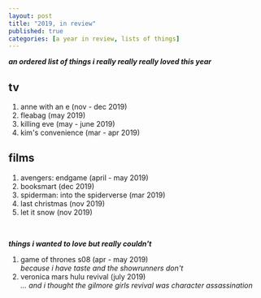 ```yaml
---
layout: post
title: "2019, in review"
published: true
categories: [a year in review, lists of things]
---
```

***an ordered list of things i really really really loved this year***

## tv

1. anne with an e (nov - dec 2019)
2. fleabag (may 2019)
3. killing eve (may - june 2019)
4. kim's convenience (mar - apr 2019)

## films

1. avengers: endgame (april - may 2019)
2. booksmart (dec 2019)
3. spiderman: into the spiderverse (mar 2019)
4. last christmas (nov 2019)
5. let it snow (nov 2019)

<br />

***things i wanted to love but really couldn't***

1. game of thrones s08 (apr - may 2019)  
   _because i have taste and the showrunners don't_  
2. veronica mars hulu revival (july 2019)  
   _... and i thought the gilmore girls revival was character assassination_